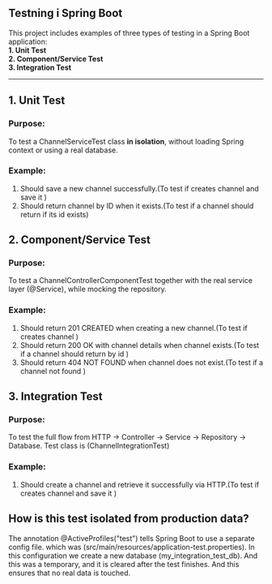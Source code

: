 ## Testning i Spring Boot

This project includes examples of three types of testing in a Spring Boot application:  
**1. Unit Test**  
**2. Component/Service Test**  
**3. Integration Test**
 
---

## 1. Unit Test

### Purpose:
To test a ChannelServiceTest class **in isolation**, without loading Spring context or using a real database.

### Example:
1. Should save a new channel successfully.(To test if creates channel and save it )
2. Should return channel by ID when it exists.(To test if a channel should return if its id exists)


## 2. Component/Service Test
### Purpose:
To test a ChannelControllerComponentTest together with the real service layer (@Service), while mocking the repository.

### Example:
1. Should return 201 CREATED when creating a new channel.(To test if creates channel )
2. Should return 200 OK with channel details when channel exists.(To test if a channel should return by id )
3. Should return 404 NOT FOUND when channel does not exist.(To test if a channel not found )


## 3. Integration Test
### Purpose:
To test the full flow from HTTP → Controller → Service → Repository → Database. Test class is (ChannelIntegrationTest)

### Example:
1. Should create a channel and retrieve it successfully via HTTP.(To test if creates channel and save it )


## How is this test isolated from production data?
The annotation @ActiveProfiles("test") tells Spring Boot to use a separate config file.
which was (src/main/resources/application-test.properties). In this configuration we create a new database (my_integration_test_db). And this was a temporary, and it is cleared after the test finishes. And this ensures that no real data is touched.





